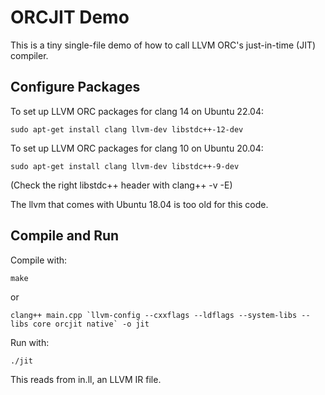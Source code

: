 # ORCJIT Demo
This is a tiny single-file demo of how to call LLVM ORC's just-in-time (JIT) compiler.


## Configure Packages
To set up LLVM ORC packages for clang 14 on Ubuntu 22.04:

    sudo apt-get install clang llvm-dev libstdc++-12-dev

To set up LLVM ORC packages for clang 10 on Ubuntu 20.04:

    sudo apt-get install clang llvm-dev libstdc++-9-dev

(Check the right libstdc++ header with   clang++ -v -E)

The llvm that comes with Ubuntu 18.04 is too old for this code.

## Compile and Run

Compile with:

    make

or

    clang++ main.cpp `llvm-config --cxxflags --ldflags --system-libs --libs core orcjit native` -o jit

Run with:

    ./jit

This reads from in.ll, an LLVM IR file.


